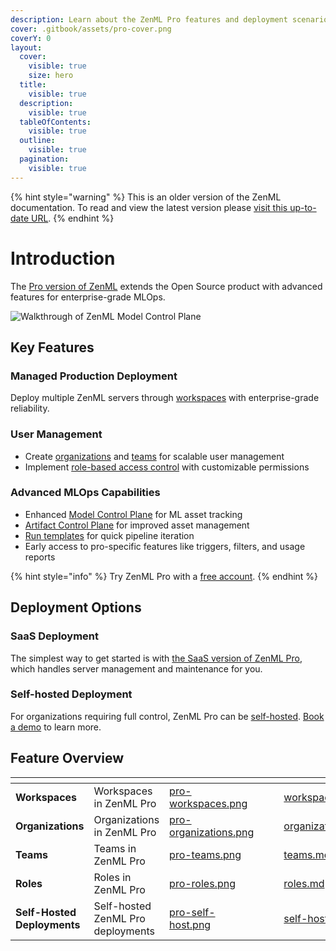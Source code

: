 ```yaml
---
description: Learn about the ZenML Pro features and deployment scenarios.
cover: .gitbook/assets/pro-cover.png
coverY: 0
layout:
  cover:
    visible: true
    size: hero
  title:
    visible: true
  description:
    visible: true
  tableOfContents:
    visible: true
  outline:
    visible: true
  pagination:
    visible: true
---
```


{% hint style="warning" %}
This is an older version of the ZenML documentation. To read and view the latest version please [visit this up-to-date URL](https://docs.zenml.io).
{% endhint %}


# Introduction

The [Pro version of ZenML](https://zenml.io/pro) extends the Open Source product with advanced features for enterprise-grade MLOps.

![Walkthrough of ZenML Model Control Plane](../../.gitbook/assets/mcp-walkthrough.gif)

## Key Features

### Managed Production Deployment
Deploy multiple ZenML servers through [workspaces](workspaces.md) with enterprise-grade reliability.

### User Management
- Create [organizations](organization.md) and [teams](teams.md) for scalable user management
- Implement [role-based access control](roles.md) with customizable permissions

### Advanced MLOps Capabilities
- Enhanced [Model Control Plane](https://docs.zenml.io/user-guides/starter-guide/track-ml-models) for ML asset tracking
- [Artifact Control Plane](https://docs.zenml.io/user-guides/starter-guide/manage-artifacts) for improved asset management
- [Run templates](https://docs.zenml.io/how-to/trigger-pipelines#run-templates) for quick pipeline iteration
- Early access to pro-specific features like triggers, filters, and usage reports

{% hint style="info" %}
Try ZenML Pro with a [free account](https://zenml.io/pro?utm_source=docs&utm_medium=referral_link&utm_campaign=cloud_promotion&utm_content=signup_link).
{% endhint %}

## Deployment Options

### SaaS Deployment
The simplest way to get started is with [the SaaS version of ZenML Pro](https://zenml.io/pro), which handles server management and maintenance for you.

### Self-hosted Deployment
For organizations requiring full control, ZenML Pro can be [self-hosted](self-hosted.md). [Book a demo](https://www.zenml.io/book-your-demo) to learn more.

## Feature Overview

<table data-view="cards"><thead><tr><th></th><th></th><th data-hidden data-card-cover data-type="files"></th><th data-hidden></th><th data-hidden data-type="content-ref"></th><th data-hidden data-card-target data-type="content-ref"></th></tr></thead><tbody><tr><td><strong>Workspaces</strong></td><td>Workspaces in ZenML Pro</td><td><a href=".gitbook/assets/pro-workspaces.png">pro-workspaces.png</a></td><td></td><td></td><td><a href="workspaces.md">workspaces.md</a></td></tr><tr><td><strong>Organizations</strong></td><td>Organizations in ZenML Pro</td><td><a href=".gitbook/assets/pro-organizations.png">pro-organizations.png</a></td><td></td><td></td><td><a href="organization.md">organization.md</a></td></tr><tr><td><strong>Teams</strong></td><td>Teams in ZenML Pro</td><td><a href=".gitbook/assets/pro-teams.png">pro-teams.png</a></td><td></td><td></td><td><a href="teams.md">teams.md</a></td></tr><tr><td><strong>Roles</strong></td><td>Roles in ZenML Pro</td><td><a href=".gitbook/assets/pro-roles.png">pro-roles.png</a></td><td></td><td></td><td><a href="roles.md">roles.md</a></td></tr><tr><td><strong>Self-Hosted Deployments</strong></td><td>Self-hosted ZenML Pro deployments</td><td><a href=".gitbook/assets/pro-self-host.png">pro-self-host.png</a></td><td></td><td></td><td><a href="self-hosted.md">self-hosted.md</a></td></tr></tbody></table>
